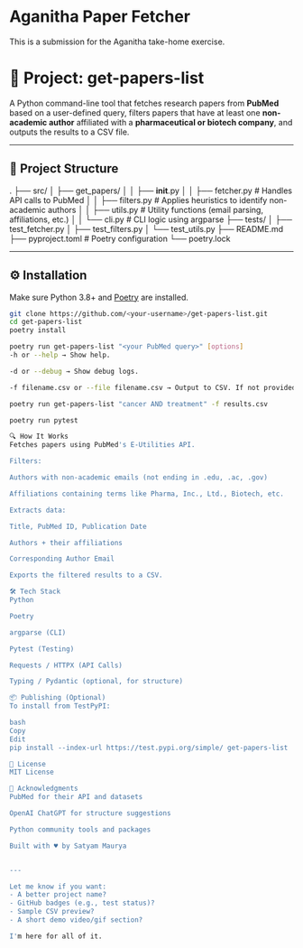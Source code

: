 # Aganitha Paper Fetcher
This is a submission for the Aganitha take-home exercise.

# 📄 Project: get-papers-list

A Python command-line tool that fetches research papers from **PubMed** based on a user-defined query, filters papers that have at least one **non-academic author** affiliated with a **pharmaceutical or biotech company**, and outputs the results to a CSV file.

---

## 🧱 Project Structure

.
├── src/
│   ├── get_papers/
│   │   ├── __init__.py
│   │   ├── fetcher.py          # Handles API calls to PubMed
│   │   ├── filters.py          # Applies heuristics to identify non-academic authors
│   │   ├── utils.py            # Utility functions (email parsing, affiliations, etc.)
│   │   └── cli.py              # CLI logic using argparse
├── tests/
│   ├── test_fetcher.py
│   ├── test_filters.py
│   └── test_utils.py
├── README.md
├── pyproject.toml              # Poetry configuration
└── poetry.lock


---

## ⚙️ Installation

Make sure Python 3.8+ and [Poetry](https://python-poetry.org/docs/#installation) are installed.

```bash
git clone https://github.com/<your-username>/get-papers-list.git
cd get-papers-list
poetry install

poetry run get-papers-list "<your PubMed query>" [options]
-h or --help → Show help.

-d or --debug → Show debug logs.

-f filename.csv or --file filename.csv → Output to CSV. If not provided, prints to console.

poetry run get-papers-list "cancer AND treatment" -f results.csv

poetry run pytest

🔍 How It Works
Fetches papers using PubMed's E-Utilities API.

Filters:

Authors with non-academic emails (not ending in .edu, .ac, .gov)

Affiliations containing terms like Pharma, Inc., Ltd., Biotech, etc.

Extracts data:

Title, PubMed ID, Publication Date

Authors + their affiliations

Corresponding Author Email

Exports the filtered results to a CSV.

🛠 Tech Stack
Python

Poetry

argparse (CLI)

Pytest (Testing)

Requests / HTTPX (API Calls)

Typing / Pydantic (optional, for structure)

📦 Publishing (Optional)
To install from TestPyPI:

bash
Copy
Edit
pip install --index-url https://test.pypi.org/simple/ get-papers-list

📄 License
MIT License

🙏 Acknowledgments
PubMed for their API and datasets

OpenAI ChatGPT for structure suggestions

Python community tools and packages

Built with ♥ by Satyam Maurya


---

Let me know if you want:
- A better project name?
- GitHub badges (e.g., test status)?
- Sample CSV preview?
- A short demo video/gif section?

I'm here for all of it.

